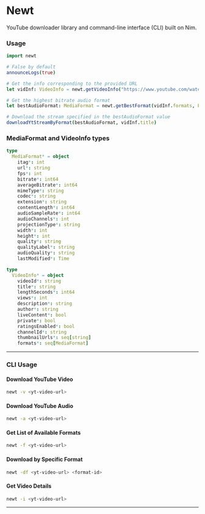 # Newt

YouTube downloader library and command-line interface (CLI) built on Nim.

### Usage

```nim
import newt

# False by default
announceLogs(true)

# Get the info corresponding to the provided URL
let vidInf: VideoInfo = newt.getVideoInfo("https://www.youtube.com/watch?v=5ANuXhk9qWM")

# Get the highest bitrate audio format
let bestAudioFormat: MediaFormat = newt.getBestFormat(vidInf.formats, FormatType.audio)

# Download the stream specified in the bestAudioFormat value
downloadYtStreamByFormat(bestAudioFormat, vidInf.title)
```

### MediaFormat and VideoInfo types

```nim
type
  MediaFormat* = object
    itag*: int
    url*: string
    fps*: int
    bitrate*: int64
    averageBitrate*: int64
    mimeType*: string
    codec*: string
    extension*: string
    contentLength*: int64
    audioSampleRate*: int64
    audioChannels*: int
    projectionType*: string
    width*: int
    height*: int
    quality*: string
    qualityLabel*: string
    audioQuality*: string
    lastModified*: Time

type
  VideoInfo* = object
    videoId*: string
    title*: string
    lengthSeconds*: int64
    views*: int
    description*: string
    author*: string
    liveContent*: bool
    private*: bool
    ratingsEnabled*: bool
    channelId*: string
    thumbnailUrls*: seq[string]
    formats*: seq[MediaFormat]
```

---

### CLI Usage

#### **Download YouTube Video**

```bash
newt -v <yt-video-url>
```

#### **Download YouTube Audio**

```bash
newt -a <yt-video-url>
```

#### **Get List of Available Formats**

```bash
newt -f <yt-video-url>
```

#### **Download by Specific Format**

```bash
newt -df <yt-video-url> <format-id>
```

#### **Get Video Details**

```bash
newt -i <yt-video-url>
```

---
